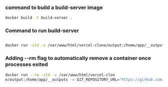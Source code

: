 ### command to build a build-server image

```bash
docker build -t build-server .
```

### Command to run build-server

```bash

docker run -itd -v /var/www/html/vercel-clone/output:/home/app/__outputs -e GIT_REPOSITORY_URL="https://github.com/talktogauravsingh/multidomain-handling-react-app.git" -e PROJECT_ID="project-two" build-server

```

### Adding --rm flag to automatically remove a container once processes exited

```bash
docker run --rm -itd -v /var/www/html/vercel-clon
e/output:/home/app/__outputs -e GIT_REPOSITORY_URL="https://github.com/talktogauravsingh/multidomain-handling-react-app.git" -e PROJECT_ID="project-third" build-server

```